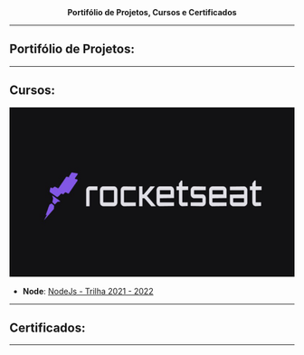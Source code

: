 
<div align="center">
<text><strong>Portifólio de Projetos, Cursos e Certificados</strong><text>
</div>

---

## **Portifólio de Projetos**:

---


## **Cursos**:

<img src="./img/rocketseat.jpg" alt="Trilha Ignite" width="100%" height="300px">

  
- **Node**: <a href="https://github.com/marcosfillipe/nodejs2022">NodeJs - Trilha 2021 - 2022</a> 

---

## **Certificados**:

---
